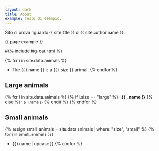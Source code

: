 ```yaml
---
layout: dark
title: About
example: Testo di esempio.
---
```


Sito di prova riguardo {{ site.title }} di {{ site.author.name }}.

{{ page.example }}

#{% include big-cat.html %}

{% for i in site.data.animals %}
- The {{ i.name }} is a {{ i.size }} animal.
{% endfor %}

## Large animals

{% for i in site.data.animals %}
{% if i.size == "large" %}- <strong style="color: {{ i.color }};">{{ i.name }}</strong>
{% else %}- <small>{{ i.name }}</small>
{% endif %}
{% endfor %}

## Small animals

{% assign small_animals = site.data.animals | where: "size", "small" %}
{% for i in small_animals %}
- {{ i.name | upcase }}
{% endfor %}

